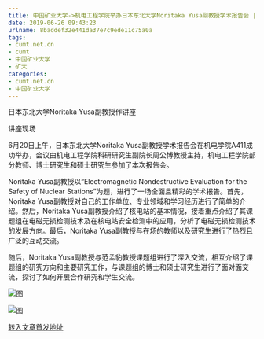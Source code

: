 ```yaml
---
title: 中国矿业大学->机电工程学院举办日本东北大学Noritaka Yusa副教授学术报告会 | cumt.net.cn
date: 2019-06-26 09:43:23
urlname: 8baddef32e441da37e7c9ede11c75a0a
tags: 
- cumt.net.cn
- cumt
- 中国矿业大学
- 矿大
categories:
- cumt.net.cn
- 中国矿业大学
---
```



日本东北大学Noritaka Yusa副教授作讲座

讲座现场

6月20日上午，日本东北大学Noritaka Yusa副教授学术报告会在机电学院A411成功举办，会议由机电工程学院科研研究生副院长周公博教授主持，机电工程学院部分教师、博士研究生和硕士研究生参加了本次报告会。

Noritaka Yusa副教授以“Electromagnetic Nondestructive Evaluation for the Safety of Nuclear Stations”为题，进行了一场全面且精彩的学术报告。首先，Noritaka Yusa副教授对自己的工作单位、专业领域和学习经历进行了简单的介绍。然后，Noritaka Yusa副教授介绍了核电站的基本情况，接着重点介绍了其课题组在电磁无损检测技术及在核电站安全检测中的应用，分析了电磁无损检测技术的发展方向。最后，Noritaka Yusa副教授与在场的教师以及研究生进行了热烈且广泛的互动交流。

随后，Noritaka Yusa副教授与范孟豹教授课题组进行了深入交流，相互介绍了课题组的研究方向和主要研究工作，与课题组的博士和硕士研究生进行了面对面交流，探讨了如何开展合作研究和学生交流。



![图](http://xwzx.cumt.edu.cn/_upload/article/images/42/01/97c84f8d4b8fb384e511baea3a17/dd935d7a-97e2-45cb-872e-32d6709fec81.jpg)

![图](http://xwzx.cumt.edu.cn/_upload/article/images/42/01/97c84f8d4b8fb384e511baea3a17/9a306999-6f74-4a6b-a4b0-862c2a8b11e6.jpg)

[转入文章首发地址](http://xwzx.cumt.edu.cn/19/25/c523a530725/page.htm)